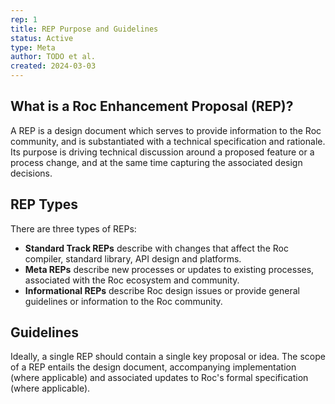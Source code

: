 ```yaml
---
rep: 1
title: REP Purpose and Guidelines
status: Active
type: Meta
author: TODO et al.
created: 2024-03-03
---
```


## What is a Roc Enhancement Proposal (REP)?

A REP is a design document which serves to provide information to the Roc community, and is substantiated with a technical specification and rationale. Its purpose is driving technical discussion around a proposed feature or a process change, and at the same time capturing the associated design decisions.

## REP Types
There are three types of REPs:
- **Standard Track REPs** describe with changes that affect the Roc compiler, standard library, API design and platforms.
- **Meta REPs** describe new processes or updates to existing processes, associated with the Roc ecosystem and community.
- **Informational REPs** describe Roc design issues or provide general guidelines or information to the Roc community.

## Guidelines

Ideally, a single REP should contain a single key proposal or idea. The scope of a REP entails the design document, accompanying implementation (where applicable) and associated updates to Roc's formal specification (where applicable).
